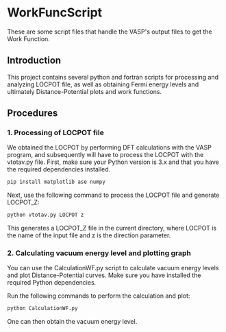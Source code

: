 # WorkFuncScript
These are some script files that handle the VASP's output files to get the Work Function.

## Introduction
This project contains several python and fortran scripts for processing and analyzing LOCPOT file, as well as obtaining Fermi energy levels and ultimately Distance-Potential plots and work functions.

## Procedures

### 1. Processing of LOCPOT file
We obtained the LOCPOT by performing DFT calculations with the VASP program, and subsequently will have to process the LOCPOT with the vtotav.py file.
First, make sure your Python version is 3.x and that you have the required dependencies installed.

```bash
pip install matplotlib ase numpy
```

Next, use the following command to process the LOCPOT file and generate LOCPOT_Z:

```bash
python vtotav.py LOCPOT z
```
This generates a LOCPOT_Z file in the current directory, where LOCPOT is the name of the input file and z is the direction parameter.


### 2. Calculating vacuum energy level and plotting graph
You can use the CalculationWF.py script to calculate vacuum energy levels and plot Distance-Potential curves. Make sure you have installed the required Python dependencies.

Run the following commands to perform the calculation and plot:

```bash
python CalculationWF.py
```

One can then obtain the vacuum energy level.

